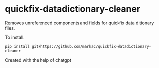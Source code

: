# quickfix-datadictionary-cleaner

Removes unreferenced components and fields for quickfix data ditionary files.

To install:

```
pip install git+https://github.com/markac/quickfix-datadictionary-cleaner
```

Created with the help of chatgpt
